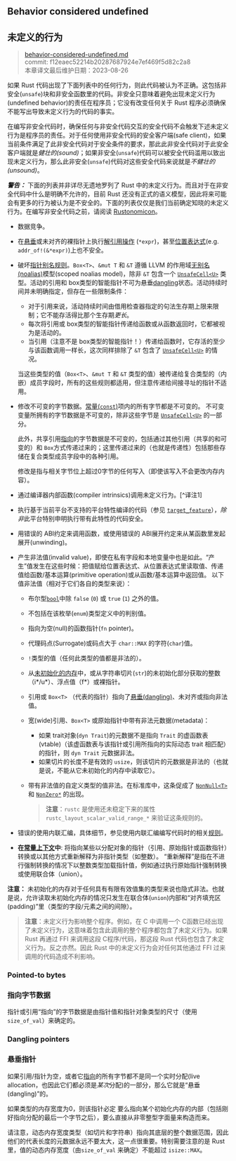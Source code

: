 ## Behavior considered undefined
## 未定义的行为

>[behavior-considered-undefined.md](https://github.com/rust-lang/reference/blob/master/src/behavior-considered-undefined.md)\
>commit: f12eaec52214b20287687924e7ef469f5d82c2a8 \
>本章译文最后维护日期：2023-08-26

如果 Rust 代码出现了下面列表中的任何行为，则此代码被认为不正确。这包括非安全(`unsafe`)块和非安全函数里的代码。非安全只意味着避免出现未定义行为(undefined behavior)的责任在程序员；它没有改变任何关于 Rust 程序必须确保不能写出导致未定义行为的代码的事实。

在编写非安全代码时，确保任何与非安全代码交互的安全代码不会触发下述未定义行为是程序员的责任。对于任何使用非安全代码的安全客户端(safe client)，如果当前条件满足了此非安全代码对于安全条件的要求，那此此非安全代码对于此安全客户端就是*健壮的(sound)*；如果非安全(`unsafe`)代码可以被安全代码滥用以致出现未定义行为，那么此非安全(`unsafe`)代码对这些安全代码来说就是*不健壮的(unsound)*。

<div class="warning">

***警告：*** 下面的列表并非详尽无遗地罗列了 Rust 中的未定义行为。而且对于在非安全代码中什么是明确不允许的，目前 Rust 还没有正式的语义模型，因此将来可能会有更多的行为被认为是不安全的。下面的列表仅仅是我们当前确定知晓的未定义行为。在编写非安全代码之前，请阅读 [Rustonomicon]。

</div>

* 数据竞争。
* 在[悬垂][dangling]或未对齐的裸指针上执行[解引用操作][dereference expression] (`*expr`)，甚至[位置表达式][place expression context](e.g. `addr_of!(&*expr)`)上也不安全。
* 破坏[指针别名规则][pointer aliasing rules]。`Box<T>`、`&mut T` 和 `&T` 遵循 LLVM 的作用域[无别名(noalias)][noalias]模型(scoped noalias model)，除非 `&T` 包含一个 [`UnsafeCell<U>`] 类型。活动的引用和 box类型的智能指针不可为悬垂[dangling]状态。活动持续时间并未明确指定，但存在一些限制条件：
  * 对于引用来说，活动持续时间由借用检查器指定的句法生存期上限来限制；它不能存活得比那个生存期*更长*。
  * 每次将引用或 box类型的智能指针传递给函数或从函数返回时，它都被视为是活动的。
  * 当引用（注意不是 box类型的智能指针！）传递给函数时，它存活的至少与该函数调用一样长，这次同样排除了 `&T` 包含了 [`UnsafeCell<U>`] 的情况。

  当这些类型的值（`Box<T>`、`&mut T` 和 `&T` 类型的值）被传递给复合类型的（内嵌）成员字段时，所有的这些规则都适用，但注意传递给间接寻址的指针不适用。
* 修改不可变的字节数据。[常量(`const`)][`const`]项内的所有字节都是不可变的。
  不可变变量所拥有的字节数据是不可变的，除非这些字节是 [`UnsafeCell<U>`] 的一部分。
  
  此外，共享引用[指向][pointed to]的字节数据是不可变的，包括通过其他引用（共享的和可变的）和 `Box`方式传递过来的；这里传递过来的（也就是传递性）包括那些存储在复合类型成员字段中的各种引用。

  修改是指与相关字节位上超过0字节的任何写入（即使该写入不会更改内存内容）。
  
* 通过编译器内部函数(compiler intrinsics)调用未定义行为。[^译注1]
* 执行基于当前平台不支持的平台特性编译的代码（参见 [`target_feature`]），*除非*此平台特别申明执行带有此特性的代码安全。
* 用错误的 ABI约定来调用函数，或使用错误的 ABI展开约定来从某函数里发起展开(unwinding)。  
* 产生非法值(invalid value)，即使在私有字段和本地变量中也是如此。“产生”值发生在这些时候：把值赋给位置表达式、从位置表达式里读取值、传递值给函数/基本运算(primitive operation)或从函数/基本运算中返回值。
  以下值非法值（相对于它们各自的类型来说）：
  * 布尔型[`bool`]中除 `false` (`0`) 或 `true` (`1`) 之外的值。
  * 不包括在该枚举(`enum`)类型定义中的判别值。
  * 指向为空(null)的函数指针(`fn` pointer)。
  * 代理码点(Surrogate)或码点大于 `char::MAX` 的字符(`char`)值。
  * `!`类型的值（任何此类型的值都是非法的）。
  * 从[未初始化的内存][undef]中，或从字符串切片(`str`)的未初始化部分获取的整数（i*/u*）、浮点值（f*）或裸指针。
  * 引用或 `Box<T>` （代表的指针）指向了[悬垂(dangling)][dangling]、未对齐或指向非法值。
  * 宽(wide)引用、`Box<T>` 或原始指针中带有非法元数据(metadata)：
    * 如果 trait对象(`dyn Trait`)的元数据不是指向 `Trait` 的虚函数表(vtable)（该虚函数表与该指针或引用所指向的实际动态 trait 相匹配）的指针，则 `dyn Trait` 元数据非法。
    * 如果切片的长度不是有效的 `usize`，则该切片的元数据是非法的（也就是说，不能从它未初始化的内存中读取它）。
  * 带有非法值的自定义类型的值非法。在标准库中，这条促成了 [`NonNull<T>`] 和 [`NonZero*`] 的出现。

    > **注意**：`rustc` 是使用还未稳定下来的属性 `rustc_layout_scalar_valid_range_*` 来验证这条规则的。
* 错误的使用内联汇编，具体细节，参见使用内联汇编编写代码时的相关[规则][rules]。
* **在[常量上下文](const_eval.md#const-context)中**: 将指向某些以分配对象的指针（引用、原始指针或函数指针）转换或以其他方式重新解释为非指针类型（如整数）。
“重新解释”是指在不进行强制转换的情况下以整数类型加载指针值，例如通过执行原始指针强制转换或使用联合体（union）。

**注意：** 未初始化的内存对于任何具有有限有效值集的类型来说也隐式非法。也就是说，允许读取未初始化内存的情况只发生在联合体(`union`)内部和“对齐填充区(padding)”里（类型的字段/元素之间的间隙）。

> **注意**：未定义行为影响整个程序。例如，在 C 中调用一个 C函数已经出现了未定义行为，这意味着包含此调用的整个程序都包含了未定义行为。如果 Rust 再通过 FFI 来调用这段 C程序/代码，那这段 Rust 代码也包含了未定义行为。反之亦然。因此 Rust 中的未定义行为会对任何其他通过 FFI 过来调用的代码造成不利影响。

### Pointed-to bytes
### 指向字节数据

指针或引用“指向”的字节数据是由指针值和指针对象类型的尺寸（使用`size_of_val`）来确定的。

### Dangling pointers
### 悬垂指针
[dangling]: #dangling-pointers

如果引用/指针为空，或者它[指向][points to]的所有字节都不是同一个实时分配(live allocation，也因此它们都必须是*某次*分配)的一部分，那么它就是“悬垂(dangling)”的。

如果类型的内存宽度为0，则该指针必定 要么指向某个初始化内存的内部（包括刚好指向分配的最后一个字节之后），要么直接从非零整型字面量来构造而来。

请注意，动态内存宽度类型（如切片和字符串）指向其底层的整个数据范围，因此他们的代表长度的元数据永远不要太大，这一点很重要。特别需要注意的是 Rust里，值的动态内存宽度（由`size_of_val` 来确定）不能超过 `isize::MAX`。

[dangling]: #dangling-pointers
[`bool`]: types/boolean.md
[`const`]: items/constant-items.md
[noalias]: http://llvm.org/docs/LangRef.html#noalias
[pointer aliasing rules]: http://llvm.org/docs/LangRef.html#pointer-aliasing-rules
[undef]: http://llvm.org/docs/LangRef.html#undefined-values
[`target_feature`]: attributes/codegen.md#the-target_feature-attribute
[`UnsafeCell<U>`]: https://doc.rust-lang.org/std/cell/struct.UnsafeCell.html
[Rustonomicon]: https://doc.rust-lang.org/nomicon/index.html
[`NonNull<T>`]: https://doc.rust-lang.org/core/ptr/struct.NonNull.html
[`NonZero*`]: https://doc.rust-lang.org/core/num/index.html
[dereference expression]: expressions/operator-expr.md#the-dereference-operator
[place expression context]: expressions.md#place-expressions-and-value-expressions
[rules]: inline-assembly.md#rules-for-inline-assembly
[points to]: #pointed-to-bytes
[pointed to]: #pointed-to-bytes